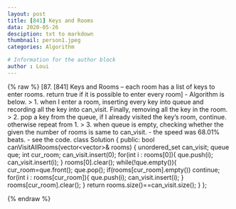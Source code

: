 ```yaml
---
layout: post
title: [841] Keys and Rooms
data: 2020-05-26
desciption: txt to markdown
thumbnail: person1.jpeg
categories: Algorithm

# Information for the author block
author : Loui
---
```


{% raw %}
	﻿[87. [841] Keys and Rooms – each room has a list of keys to enter rooms. return true if it is possible to enter every room]
	- Algorithm is below.
	> 1. when I enter a room, inserting every key into queue and recording all the key into can_visit. Finally, removing all the key in the room.
	> 2. pop a key from the queue, if I already visited the key’s room, continue. otherwise repeat from 1.
	> 3. when queue is empty, checking whether the given the number of rooms is same to can_visit.
	- the speed was 68.01% beats.
	- see the code.
	class Solution {
	public:
	    bool canVisitAllRooms(vector<vector<int>>& rooms) {
	        unordered_set<int> can_visit;
	        queue<int> que;
	        int cur_room;
	        can_visit.insert(0);
	        for(int i : rooms[0]){
	            que.push(i);
	            can_visit.insert(i);
	        }
	        rooms[0].clear();
	        while(!que.empty()){
	            cur_room=que.front();
	            que.pop();
	            if(rooms[cur_room].empty()) continue;
	            for(int i : rooms[cur_room]){
	                que.push(i);
	                can_visit.insert(i);
	            }
	            rooms[cur_room].clear();
	        }
	        return rooms.size()==can_visit.size();
	    }
	};
	
{% endraw %}
